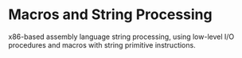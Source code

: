 # Macros and String Processing
x86-based assembly language string processing, using low-level I/O procedures and macros with string primitive instructions.
